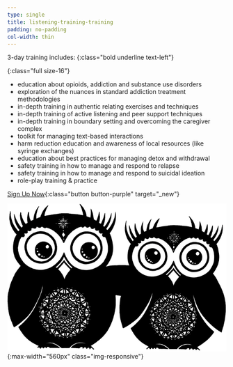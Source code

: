 ```yaml
---
type: single
title: listening-training-training
padding: no-padding
col-width: thin
---
```


3-day training includes:
{:class="bold underline text-left"}

{:class="full size-16"}
- education about opioids, addiction and substance use disorders
- exploration of the nuances in standard addiction treatment methodologies
- in-depth training in authentic relating exercises and techniques
- in-depth training of active listening and peer support techniques
- in-depth training in boundary setting and overcoming the caregiver complex 
- toolkit for managing text-based interactions
- harm reduction education and awareness of local resources (like syringe exchanges)
- education about best practices for managing detox and withdrawal
- safety training in how to manage and respond to relapse 
- safety training in how to manage and respond to suicidal ideation
- role-play training & practice

[Sign Up Now](http://bit.ly/listenAVL){:class="button button-purple" target="_new"}

![Owl Friends](/assets/images/owlFriends.png){:max-width="560px" class="img-responsive"}
